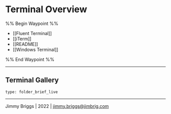 # Terminal Overview

%% Begin Waypoint %%
- [[Fluent Terminal]]
- [[iTerm]]
- [[README]]
- [[Windows Terminal]]

%% End Waypoint %%

---

## Terminal Gallery

````ccard
type: folder_brief_live
````

---

Jimmy Briggs | 2022 | <jimmy.briggs@jimbrig.com>
